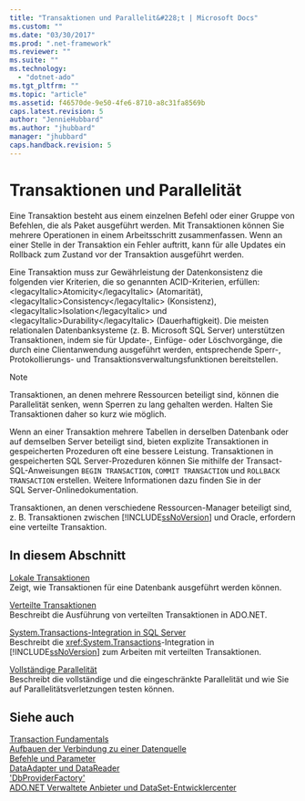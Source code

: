```yaml
---
title: "Transaktionen und Parallelit&#228;t | Microsoft Docs"
ms.custom: ""
ms.date: "03/30/2017"
ms.prod: ".net-framework"
ms.reviewer: ""
ms.suite: ""
ms.technology: 
  - "dotnet-ado"
ms.tgt_pltfrm: ""
ms.topic: "article"
ms.assetid: f46570de-9e50-4fe6-8710-a8c31fa8569b
caps.latest.revision: 5
author: "JennieHubbard"
ms.author: "jhubbard"
manager: "jhubbard"
caps.handback.revision: 5
---
```

# Transaktionen und Parallelit&#228;t
Eine Transaktion besteht aus einem einzelnen Befehl oder einer Gruppe von Befehlen, die als Paket ausgeführt werden.  Mit Transaktionen können Sie mehrere Operationen in einem Arbeitsschritt zusammenfassen.  Wenn an einer Stelle in der Transaktion ein Fehler auftritt, kann für alle Updates ein Rollback zum Zustand vor der Transaktion ausgeführt werden.  
  
 Eine Transaktion muss zur Gewährleistung der Datenkonsistenz die folgenden vier Kriterien, die so genannten ACID\-Kriterien, erfüllen: \<legacyItalic\>Atomicity\<\/legacyItalic\> \(Atomarität\), \<legacyItalic\>Consistency\<\/legacyItalic\> \(Konsistenz\), \<legacyItalic\>Isolation\<\/legacyItalic\> und \<legacyItalic\>Durability\<\/legacyItalic\> \(Dauerhaftigkeit\).  Die meisten relationalen Datenbanksysteme \(z. B. Microsoft SQL Server\) unterstützen Transaktionen, indem sie für Update\-, Einfüge\- oder Löschvorgänge, die durch eine Clientanwendung ausgeführt werden, entsprechende Sperr\-, Protokollierungs\- und Transaktionsverwaltungsfunktionen bereitstellen.  
  
> [!NOTE]
>  Transaktionen, an denen mehrere Ressourcen beteiligt sind, können die Parallelität senken, wenn Sperren zu lang gehalten werden.  Halten Sie Transaktionen daher so kurz wie möglich.  
  
 Wenn an einer Transaktion mehrere Tabellen in derselben Datenbank oder auf demselben Server beteiligt sind, bieten explizite Transaktionen in gespeicherten Prozeduren oft eine bessere Leistung.  Transaktionen in gespeicherten SQL Server\-Prozeduren können Sie mithilfe der Transact\-SQL\-Anweisungen `BEGIN TRANSACTION`, `COMMIT TRANSACTION` und `ROLLBACK TRANSACTION` erstellen.  Weitere Informationen dazu finden Sie in der SQL Server\-Onlinedokumentation.  
  
 Transaktionen, an denen verschiedene Ressourcen\-Manager beteiligt sind, z. B. Transaktionen zwischen [!INCLUDE[ssNoVersion](../../../../includes/ssnoversion-md.md)] und Oracle, erfordern eine verteilte Transaktion.  
  
## In diesem Abschnitt  
 [Lokale Transaktionen](../../../../docs/framework/data/adonet/local-transactions.md)  
 Zeigt, wie Transaktionen für eine Datenbank ausgeführt werden können.  
  
 [Verteilte Transaktionen](../../../../docs/framework/data/adonet/distributed-transactions.md)  
 Beschreibt die Ausführung von verteilten Transaktionen in ADO.NET.  
  
 [System.Transactions\-Integration in SQL Server](../../../../docs/framework/data/adonet/system-transactions-integration-with-sql-server.md)  
 Beschreibt die <xref:System.Transactions>\-Integration in [!INCLUDE[ssNoVersion](../../../../includes/ssnoversion-md.md)] zum Arbeiten mit verteilten Transaktionen.  
  
 [Vollständige Parallelität](../../../../docs/framework/data/adonet/optimistic-concurrency.md)  
 Beschreibt die vollständige und die eingeschränkte Parallelität und wie Sie auf Parallelitätsverletzungen testen können.  
  
## Siehe auch  
 [Transaction Fundamentals](http://msdn.microsoft.com/de-de/2a476b63-b94f-443f-992d-53943fdf4e5d)   
 [Aufbauen der Verbindung zu einer Datenquelle](../../../../docs/framework/data/adonet/connecting-to-a-data-source.md)   
 [Befehle und Parameter](../../../../docs/framework/data/adonet/commands-and-parameters.md)   
 [DataAdapter und DataReader](../../../../docs/framework/data/adonet/dataadapters-and-datareaders.md)   
 ['DbProviderFactory'](../../../../docs/framework/data/adonet/dbproviderfactories.md)   
 [ADO.NET Verwaltete Anbieter und DataSet\-Entwicklercenter](http://go.microsoft.com/fwlink/?LinkId=217917)